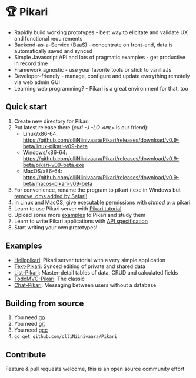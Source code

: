 # 🏆 Pikari
- Rapidly build working prototypes - best way to elicitate and validate UX and functional requirements
- Backend-as-a-Service (BaaS) - concentrate on front-end, data is automatically saved and synced
- Simple Javascript API and lots of pragmatic examples - get productive in record time
- Framework agnostic - use your favorite tools or stick to vanillaJs
- Developer-friendly - manage, configure and update everything remotely via web admin GUI
- Learning web programming? - Pikari is a great environment for that, too

## Quick start

1. Create new directory for Pikari
1. Put latest release there (*curl -J -LO `<URL>`* is our friend):
   - Linux/x86-64: <https://github.com/olliNiinivaara/Pikari/releases/download/v0.9-beta/linux-pikari-v09-beta>
   - Windows/x86-64: <https://github.com/olliNiinivaara/Pikari/releases/download/v0.9-beta/pikari-v09-beta.exe>
   - MacOS/x86-64: <https://github.com/olliNiinivaara/Pikari/releases/download/v0.9-beta/macos-pikari-v09-beta>
1. For convenience, rename the program to pikari (.exe in Windows but [remove .dms added by Safari](https://forums.macrumors.com/threads/safari-erroneously-adding-dms-extension-to-downloads.2080108/))
1. In Linux and MacOS, give executable permissions with *chmod u+x* pikari
1. Learn to use Pikari server with [Pikari tutorial](http://github.com/olliNiinivaara/Hellopikari)
1. Upload some more [examples](#examples) to Pikari and study them
1. Learn to write Pikari applications with [API specification](http://htmlpreview.github.io/?https://github.com/olliNiinivaara/Pikari/blob/master/doc/pikari_API.html)
1. Start writing your own prototypes!

## <a name="examples"></a>Examples

* [Hellopikari](http://github.com/olliNiinivaara/Hellopikari/): Pikari server tutorial with a very simple application
* [Text-Pikari](http://github.com/olliNiinivaara/Text-Pikari/): Synced editing of private and shared data
* [List-Pikari](http://github.com/olliNiinivaara/List-Pikari/): Master-detail tables of data, CRUD and calculated fields
* [TodoMVC-Pikari](http://github.com/olliNiinivaara/TodoMVC-Pikari/): The classic
* [Chat-Pikari](http://github.com/olliNiinivaara/Chat-Pikari/): Messaging between users without a database

## Building from source

1. You need [go](https://golang.org/)
2. You need [git](https://www.git-scm.com/)
3. You need [gcc](https://gcc.gnu.org/)
4. ```go get github.com/olliNiinivaara/Pikari```

## Contribute

Feature & pull requests welcome, this is an open source community effort